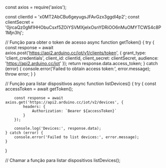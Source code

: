 const axios = require('axios');

const clientId = 'x0MT2AbCBu6geyugsJFAvGzx3ggdl4p2';
const clientSecret = '0jrcaQz0gM1HHObuCsxf5ZOiYSVMXjelxOsnYDRiOO6nMuOMYTCWS4c8P1Mjn3hj';

// Função para obter o token de acesso
async function getToken() {
    try {
        const response = await axios.post('https://api2.arduino.cc/iot/v1/clients/token', {
            grant_type: 'client_credentials',
            client_id: clientId,
            client_secret: clientSecret,
            audience: 'https://api2.arduino.cc/iot'
        });
        return response.data.access_token;
    } catch (error) {
        console.error('Failed to obtain access token:', error.message);
        throw error;
    }
}

// Função para listar dispositivos
async function listDevices() {
    try {
        const accessToken = await getToken();

        const response = await axios.get('https://api2.arduino.cc/iot/v2/devices', {
            headers: {
                Authorization: `Bearer ${accessToken}`
            }
        });

        console.log('Devices:', response.data);
    } catch (error) {
        console.error('Failed to list devices:', error.message);
    }
}

// Chamar a função para listar dispositivos
listDevices();
